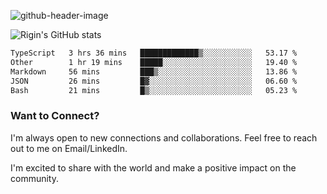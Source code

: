 
![github-header-image](https://github.com/riginoommen/riginoommen/assets/3840244/889cae65-df55-4cda-86cc-bf21bf1f2e96)

![Rigin's GitHub stats](https://github-readme-stats.vercel.app/api?username=riginoommen\&show_icons=true\&show=reviews,discussions_started,discussions_answered,prs_merged,prs_merged_percentage)


<!--START_SECTION:waka-->

```txt
TypeScript   3 hrs 36 mins   █████████████▒░░░░░░░░░░░   53.17 %
Other        1 hr 19 mins    █████░░░░░░░░░░░░░░░░░░░░   19.40 %
Markdown     56 mins         ███▒░░░░░░░░░░░░░░░░░░░░░   13.86 %
JSON         26 mins         █▓░░░░░░░░░░░░░░░░░░░░░░░   06.60 %
Bash         21 mins         █▒░░░░░░░░░░░░░░░░░░░░░░░   05.23 %
```

<!--END_SECTION:waka-->

### Want to Connect?

I'm always open to new connections and collaborations. Feel free to reach out to me on Email/LinkedIn.

I'm excited to share with the world and make a positive impact on the community.
